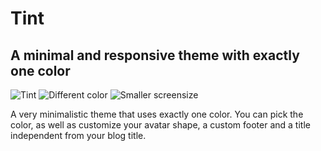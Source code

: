 # Tint
## A minimal and responsive theme with exactly one color

![Tint](https://38.media.tumblr.com/themes/screenshots/1rw2i3h/9223d0633d932ebaafc1fa3da42706b6.png)
![Different color](https://38.media.tumblr.com/themes/screenshots/1rw2i3h/d40fcbbde778dd06d1e9bb86ff396dd6.png)
![Smaller screensize](https://38.media.tumblr.com/themes/screenshots/1rw2i3h/bba3694094e472439f1118821ecce4c6.png)

A very minimalistic theme that uses exactly one color. You can pick the color, as well as customize your avatar shape, a custom footer and a title independent from your blog title.
